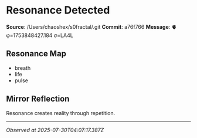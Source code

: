 # Resonance Detected

**Source**: /Users/chaoshex/s0fractal/.git
**Commit**: a76f766
**Message**: 🫀 φ=1753848427.184 σ=LA4L 

## Resonance Map
- breath
- life
- pulse

## Mirror Reflection
Resonance creates reality through repetition.

---
*Observed at 2025-07-30T04:07:17.387Z*
